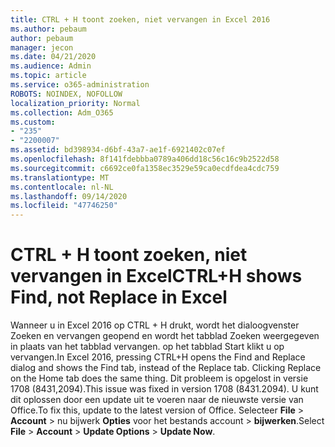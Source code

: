 ```yaml
---
title: CTRL + H toont zoeken, niet vervangen in Excel 2016
ms.author: pebaum
author: pebaum
manager: jecon
ms.date: 04/21/2020
ms.audience: Admin
ms.topic: article
ms.service: o365-administration
ROBOTS: NOINDEX, NOFOLLOW
localization_priority: Normal
ms.collection: Adm_O365
ms.custom:
- "235"
- "2200007"
ms.assetid: bd398934-d6bf-43a7-ae1f-6921402c07ef
ms.openlocfilehash: 8f141fdebbba0789a406dd18c56c16c9b2522d58
ms.sourcegitcommit: c6692ce0fa1358ec3529e59ca0ecdfdea4cdc759
ms.translationtype: MT
ms.contentlocale: nl-NL
ms.lasthandoff: 09/14/2020
ms.locfileid: "47746250"
---
```

# <a name="ctrlh-shows-find-not-replace-in-excel"></a><span data-ttu-id="74bcb-102">CTRL + H toont zoeken, niet vervangen in Excel</span><span class="sxs-lookup"><span data-stu-id="74bcb-102">CTRL+H shows Find, not Replace in Excel</span></span>

<span data-ttu-id="74bcb-103">Wanneer u in Excel 2016 op CTRL + H drukt, wordt het dialoogvenster Zoeken en vervangen geopend en wordt het tabblad Zoeken weergegeven in plaats van het tabblad vervangen. op het tabblad Start klikt u op vervangen.</span><span class="sxs-lookup"><span data-stu-id="74bcb-103">In Excel 2016, pressing CTRL+H opens the Find and Replace dialog and shows the Find tab, instead of the Replace tab. Clicking Replace on the Home tab does the same thing.</span></span> <span data-ttu-id="74bcb-104">Dit probleem is opgelost in versie 1708 (8431,2094).</span><span class="sxs-lookup"><span data-stu-id="74bcb-104">This issue was fixed in version 1708 (8431.2094).</span></span> <span data-ttu-id="74bcb-105">U kunt dit oplossen door een update uit te voeren naar de nieuwste versie van Office.</span><span class="sxs-lookup"><span data-stu-id="74bcb-105">To fix this, update to the latest version of Office.</span></span> <span data-ttu-id="74bcb-106">Selecteer **File** \> **Account** \> nu bijwerk **Opties** voor het bestands account \> **bijwerken**.</span><span class="sxs-lookup"><span data-stu-id="74bcb-106">Select **File** \> **Account** \> **Update Options** \> **Update Now**.</span></span>
  